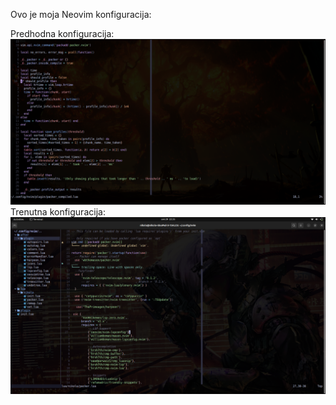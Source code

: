 Ovo je moja Neovim konfiguracija:

Predhodna konfiguracija:
<img src = "./Slike/slika.png" width = 1000 hight = 900>
Trenutna konfiguracija:
<img src = "./Slike/Slika1.png" width = 1000 hight = 900>
